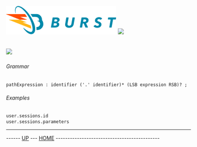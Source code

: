 ![Burst](../../../doc/burst_small.png "") ![](../hydra_small.png "")
--

![](paths.png "")
--


###### Grammar
    pathExpression : identifier ('.' identifier)* (LSB expression RSB)? ;
    
###### Examples
    user.sessions.id
    user.sessions.parameters


---
------ [UP](../readme.md) ---  [HOME](../../readme.md) --------------------------------------------
